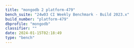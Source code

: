 ```yaml
---
title: "mongodb 2 platform-479"
bench_suite: "24w03 CI Weekly Benchmark - Build 2023.x"
build_number: "platform-479"
dbprofile: "mongodb"
classifier: ""
date: 2024-01-15T02:18:49
type: "bench"
---
```

